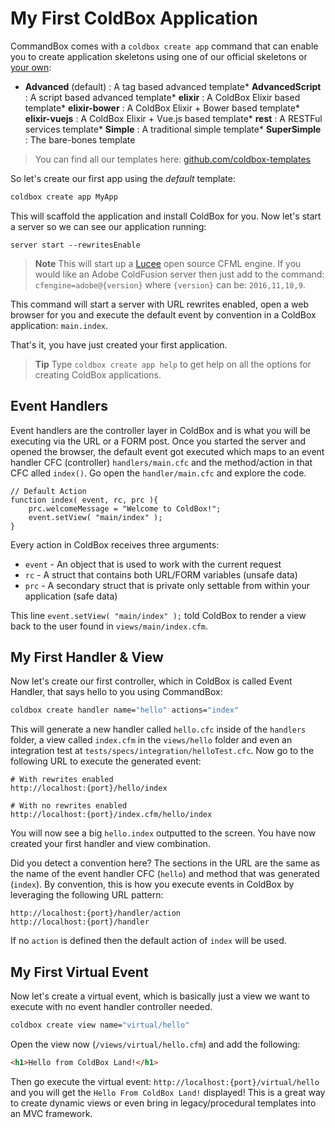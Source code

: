 # My First ColdBox Application

CommandBox comes with a `coldbox create app` command that can enable you to create application skeletons using one of our official skeletons or [your own](/full/recipes/application_templates.md):

* **Advanced** (default) : A tag based advanced template* **AdvancedScript** : A script based advanced template* **elixir** : A ColdBox Elixir based template* **elixir-bower** : A ColdBox Elixir + Bower based template* **elixir-vuejs** : A ColdBox Elixir + Vue.js based template* **rest** : A RESTFul services template* **Simple** : A traditional simple template* **SuperSimple** : The bare-bones template


> You can find all our templates here: [github.com/coldbox-templates](https://github.com/coldbox-templates)

So let's create our first app using the _default_ template:

```bash
coldbox create app MyApp
```

This will scaffold the application and install ColdBox for you. Now let's start a server so we can see our application running:

```
server start --rewritesEnable
```

> **Note** This will start up a [Lucee](https://www.lucee.org) open source CFML engine. If you would like an Adobe ColdFusion server then just add to the command: `cfengine=adobe@{version}` where `{version}` can be: `2016,11,10,9`. 

This command will start a server with URL rewrites enabled, open a web browser for you and execute the default event by convention in a ColdBox application: `main.index`.

That's it, you have just created your first application.

> **Tip** Type `coldbox create app help` to get help on all the options for creating ColdBox applications.


## Event Handlers

Event handlers are the controller layer in ColdBox and is what you will be executing via the URL or a FORM post.  Once you started the server and opened the browser, the default event got executed which maps to an event handler CFC (controller) `handlers/main.cfc` and the method/action in that CFC alled `index()`. Go open the `handler/main.cfc` and explore the code.

```
// Default Action
function index( event, rc, prc ){ 
    prc.welcomeMessage = "Welcome to ColdBox!";    
    event.setView( "main/index" );
}
```

Every action in ColdBox receives three arguments:

* `event` - An object that is used to work with the current request
* `rc` - A struct that contains both URL/FORM variables (unsafe data)
* `prc` - A secondary struct that is private only settable from within your application (safe data)

This line `event.setView( "main/index" );` told ColdBox to render a view back to the user found in `views/main/index.cfm`.


## My First Handler & View

Now let's create our first controller, which in ColdBox is called Event Handler, that says hello to you using CommandBox:

```bash
coldbox create handler name="hello" actions="index"
```

This will generate a new handler called `hello.cfc` inside of the `handlers` folder, a view called `index.cfm` in the `views/hello` folder and even an integration test at `tests/specs/integration/helloTest.cfc`. Now go to the following URL to execute the generated event:

```
# With rewrites enabled
http://localhost:{port}/hello/index

# With no rewrites enabled
http://localhost:{port}/index.cfm/hello/index

```

You will now see a big `hello.index` outputted to the screen. You have now created your first handler and view combination.  

Did you detect a convention here? The sections in the URL are the same as the name of the event handler CFC (`hello`) and method that was generated (`index`).  By convention, this is how you execute events in ColdBox by leveraging the following URL pattern:

```
http://localhost:{port}/handler/action
http://localhost:{port}/handler
```

If no `action` is defined then the default action of `index` will be used.

## My First Virtual Event

Now let's create a virtual event, which is basically just a view we want to execute with no event handler controller needed.

```bash
coldbox create view name="virtual/hello"
```

Open the view now (`/views/virtual/hello.cfm`) and add the following:

```html
<h1>Hello from ColdBox Land!</h1>
```

Then go execute the virtual event: `http://localhost:{port}/virtual/hello` and you will get the `Hello From ColdBox Land!` displayed!  This is a great way to create dynamic views or even bring in legacy/procedural templates into an MVC framework.